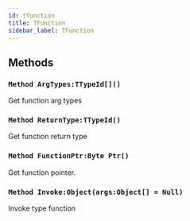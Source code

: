 ```yaml
---
id: tfunction
title: TFunction
sidebar_label: TFunction
---
```



## Methods

### `Method ArgTypes:TTypeId[]()`

Get function arg types


### `Method ReturnType:TTypeId()`

Get function return type


### `Method FunctionPtr:Byte Ptr()`

Get function pointer.


### `Method Invoke:Object(args:Object[] = Null)`

Invoke type function


